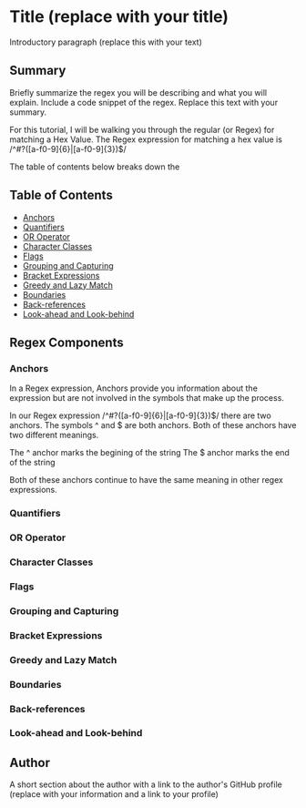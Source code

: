# Title (replace with your title)

Introductory paragraph (replace this with your text)

## Summary

Briefly summarize the regex you will be describing and what you will explain. Include a code snippet of the regex. Replace this text with your summary.

For this tutorial, I will be walking you through the regular (or Regex) for matching a Hex Value. The Regex expression for matching a hex value is /^#?([a-f0-9]{6}|[a-f0-9]{3})$/

The table of contents below breaks down the 

## Table of Contents

- [Anchors](#anchors)
- [Quantifiers](#quantifiers)
- [OR Operator](#or-operator)
- [Character Classes](#character-classes)
- [Flags](#flags)
- [Grouping and Capturing](#grouping-and-capturing)
- [Bracket Expressions](#bracket-expressions)
- [Greedy and Lazy Match](#greedy-and-lazy-match)
- [Boundaries](#boundaries)
- [Back-references](#back-references)
- [Look-ahead and Look-behind](#look-ahead-and-look-behind)

## Regex Components

### Anchors
In a Regex expression, Anchors provide you information about the expression but are not involved in the symbols that make up the process. 

In our Regex expression /^#?([a-f0-9]{6}|[a-f0-9]{3})$/ there are two anchors. The symbols ^ and $ are both anchors. Both of these anchors have two different meanings. 

The ^ anchor marks the begining of the string
The $ anchor marks the end of the string

Both of these anchors continue to have the same meaning in other regex expressions.

### Quantifiers

### OR Operator

### Character Classes

### Flags

### Grouping and Capturing

### Bracket Expressions

### Greedy and Lazy Match

### Boundaries

### Back-references

### Look-ahead and Look-behind

## Author

A short section about the author with a link to the author's GitHub profile (replace with your information and a link to your profile)
